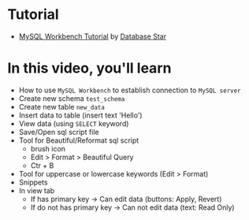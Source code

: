 # Tutorial
  - [MySQL Workbench Tutorial](https://www.youtube.com/watch?v=2mbHyB2VLYY) by [Database Star](https://www.youtube.com/@DatabaseStar)

# In this video, you'll learn
  - How to use `MySQL Workbench` to establish connection to `MySQL server`
  - Create new schema `test_schema`
  - Create new table `new_data`
  - Insert data to table (insert text 'Hello')
  - View data (using `SELECT` keyword)
  - Save/Open sql script file
  - Tool for Beautiful/Reformat sql script
    + brush icon
    + Edit > Format > Beautiful Query
    + Ctr + B
  - Tool for uppercase or lowercase keywords (Edit > Format)
  - Snippets
  - In view tab
    + If has primary key -> Can edit data (buttons: Apply, Revert)
    + If do not has primary key -> Can not edit data (text: Read Only)